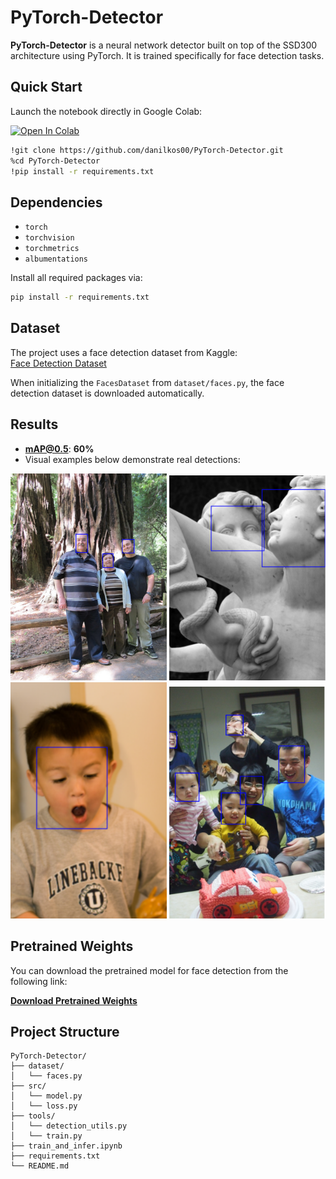 # PyTorch-Detector

**PyTorch-Detector** is a neural network detector built on top of the SSD300 architecture using PyTorch. It is trained specifically for face detection tasks.

## Quick Start

Launch the notebook directly in Google Colab:

[![Open In Colab](https://colab.research.google.com/assets/colab-badge.svg)](https://colab.research.google.com/github/danilkos00/PyTorch-Detector/blob/main/detection.ipynb)

```bash
!git clone https://github.com/danilkos00/PyTorch-Detector.git
%cd PyTorch-Detector
!pip install -r requirements.txt
```

## Dependencies

- `torch`
- `torchvision`
- `torchmetrics`
- `albumentations`

Install all required packages via:

```bash
pip install -r requirements.txt
```

## Dataset

The project uses a face detection dataset from Kaggle:  
[Face Detection Dataset](https://www.kaggle.com/datasets/fareselmenshawii/face-detection-dataset)

When initializing the `FacesDataset` from `dataset/faces.py`, the face detection dataset is downloaded automatically.

## Results

- **mAP@0.5**: **60%**
- Visual examples below demonstrate real detections:

<p float="left">
  <img src="https://raw.githubusercontent.com/danilkos00/PyTorch-Detector/main/examples/1.png" width="250"/>
  <img src="https://raw.githubusercontent.com/danilkos00/PyTorch-Detector/main/examples/2.png" width="250"/>
  <img src="https://raw.githubusercontent.com/danilkos00/PyTorch-Detector/main/examples/3.png" width="250"/>
  <img src="https://raw.githubusercontent.com/danilkos00/PyTorch-Detector/main/examples/4.png" width="250"/>
</p>

## Pretrained Weights

You can download the pretrained model for face detection from the following link:

**[Download Pretrained Weights](https://drive.google.com/uc?id=1TTPEvt2OpJ6hm0uBnTrv2f0xo1960PNL)**  


## Project Structure

```
PyTorch-Detector/
├── dataset/
│   └── faces.py
├── src/
│   └── model.py
│   └── loss.py
├── tools/
│   └── detection_utils.py
│   └── train.py
├── train_and_infer.ipynb
├── requirements.txt
└── README.md
```
